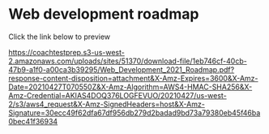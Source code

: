 # Web development roadmap

Click the link below to preview 

https://coachtestprep.s3-us-west-2.amazonaws.com/uploads/sites/51370/download-file/1eb746cf-40cb-47b9-a1f0-a00ca3b39295/Web_Development_2021_Roadmap.pdf?response-content-disposition=attachment&X-Amz-Expires=3600&X-Amz-Date=20210427T070550Z&X-Amz-Algorithm=AWS4-HMAC-SHA256&X-Amz-Credential=AKIAS4DOQ376LOGFEVUO/20210427/us-west-2/s3/aws4_request&X-Amz-SignedHeaders=host&X-Amz-Signature=30ecc49f62dfa67df956db279d2badad9bd73a79380eb45f46ba0bec41f36934
